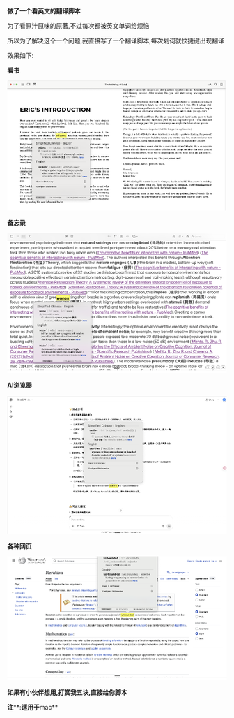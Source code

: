 **做了一个看英文的翻译脚本**



为了看原汁原味的原著,不过每次都被英文单词给烦恼



所以为了解决这个一个问题,我直接写了一个翻译脚本,每次划词就快捷键出现翻译



效果如下:



**看书**

![QQ_1751785163354](https://raw.githubusercontent.com/kexin94yyds/picgo-images/main/img/QQ_1751785163354.png)

**备忘录**

![QQ_1751785184441](https://raw.githubusercontent.com/kexin94yyds/picgo-images/main/img/QQ_1751785184441.png)

**AI浏览器**

![QQ_1751785198214](https://raw.githubusercontent.com/kexin94yyds/picgo-images/main/img/QQ_1751785198214.png)

**各种网页**

![QQ_1751785213832](https://raw.githubusercontent.com/kexin94yyds/picgo-images/main/img/QQ_1751785213832.png)





**如果有小伙伴想用,打赏我五块,直接给你脚本**



**注****:****适用于****mac**